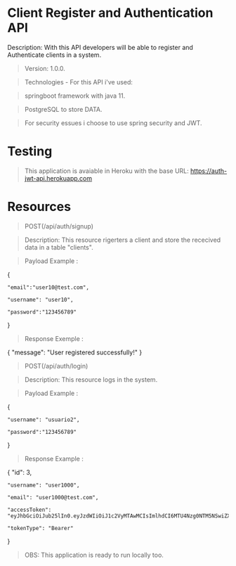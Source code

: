 # Client Register and Authentication API
Description: With this API developers will be able to register and Authenticate clients in a system.
>Version: 1.0.0.

>Technologies - For this API i've used: 

>springboot framework with java 11.

>PostgreSQL to store DATA. 

>For security essues i choose to use spring security and JWT.

# Testing
>This application is avaiable in Heroku with the base URL: https://auth-jwt-api.herokuapp.com

# Resources
> POST(/api/auth/signup)

>Description: This resource rigerters a client and store the rececived data in a table "clients".

> Payload Example :

 {

	"email":"user10@test.com",

	"username": "user10",

	"password":"123456789"

}

> Response Exemple :


{
    "message": "User registered successfully!"
}



> POST(/api/auth/login)

>Description: This resource logs in the system.

> Payload Example :

 {

	"username": "usuario2",

	"password":"123456789"

}

> Response Example :

{
    "id": 3,
    
    "username": "user1000",
    
    "email": "user1000@test.com",
    
    "accessToken": "eyJhbGciOiJub25lIn0.eyJzdWIiOiJ1c2VyMTAwMCIsImlhdCI6MTU4Nzg0NTM5NSwiZXhwIjoxNTg3OTMxNzk1fQ.",
    
    "tokenType": "Bearer"
}

>OBS: This application is ready to run locally too.
